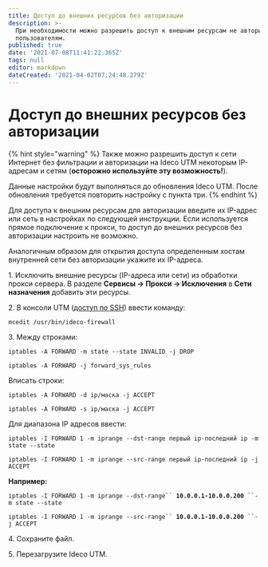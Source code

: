 ```yaml
---
title: Доступ до внешних ресурсов без авторизации
description: >-
  При необходимости можно разрешить доступ к внешним ресурсам не авторизованным
  пользователям.
published: true
date: '2021-07-08T11:41:22.365Z'
tags: null
editor: markdown
dateCreated: '2021-04-02T07:24:48.279Z'
---
```


# Доступ до внешних ресурсов без авторизации

 {% hint style="warning" %}
Также можно разрешить доступ к сети Интернет без фильтрации и авторизации на Ideco UTM некоторым IP-адресам и сетям (**осторожно используйте эту возможность!**).

Данные настройки будут выполняться до обновления Ideco UTM. После обновления требуется повторить настройку с пункта три.
{% endhint %}

Для доступа к внешним ресурcам для авторизации введите их IP-адрес или сеть в настройках по следующей инструкции. Если используется прямое подключение к прокси, то доступ до внешних ресурсов без авторизации настроить не возможно.

Аналогичным образом для открытия доступа определенным хостам внутренней сети без авторизации укажите их IP-адреса.

1\. Исключить внешние ресурсы (IP-адреса или сети) из обработки прокси сервера. В разделе **Сервисы -> Прокси -> Исключения** в **Сети назначения** добавить эти ресурсы.

2\. В консоли UTM ([доступ по SSH](../access-rules/admins.md)) ввести команду:

`mcedit /usr/bin/ideco-firewall`

3\. Между строками:

`iptables -A FORWARD -m state --state INVALID -j DROP`

`iptables -A FORWARD -j forward_sys_rules`

Вписать строки:

`iptables -A FORWARD -d ip/маска -j ACCEPT`

`iptables -A FORWARD -s ip/маска -j ACCEPT`

Для диапазона IP адресов ввести:

`iptables -I FORWARD 1 -m iprange --dst-range первый ip-последний ip -m state --state`&#x20;

`iptables -I FORWARD 1 -m iprange --src-range первый ip-последний ip -j ACCEPT`

**Например:**&#x20;

`iptables -I FORWARD 1 -m iprange --dst-range`` `**`10.0.0.1-10.0.0.200`**` ``-m state --state`&#x20;

`iptables -I FORWARD 1 -m iprange --src-range`` `**`10.0.0.1-10.0.0.200`**` ``-j ACCEPT`

4\. Сохраните файл.

5\. Перезагрузите Ideco UTM.
